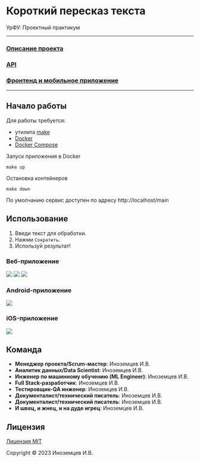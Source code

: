 # Короткий пересказ текста

УрФУ: Проектный практикум

---

### [Описание проекта](docs/project-description.md)

### [API](summarizer/README.md)

### [Фронтенд и мобильное приложение](summarizer-front/README.md)

---

## Начало работы

Для работы требуется:

- утилита [make](https://www.gnu.org/software/make/)
- [Docker](https://www.docker.com/)
- [Docker Compose](https://docs.docker.com/compose/)

Запуск приложения в Docker

```shell
make up
```

Остановка контейнеров

```shell
make down
```

По умолчанию сервис доступен по адресу http://localhost/main

## Использование

1. Введи текст для обработки.
1. Нажми `Сократить`.
1. Используй результат!

### Веб-приложение

![](docs/assets/web-01.png)
![](docs/assets/web-02.png)
![](docs/assets/web-03.png)

### Android-приложение

![](docs/assets/android.png)

### iOS-приложение

![](docs/assets/ios.png)

## Команда

- **Менеджер проекта/Scrum-мастер**: Иноземцев И.В.
- **Аналитик данных/Data Scientist**: Иноземцев И.В.
- **Инженер по машинному обучению (ML Engineer)**: Иноземцев И.В.
- **Full Stack-разработчик**: Иноземцев И.В.
- **Тестировщик-QA инженер**: Иноземцев И.В.
- **Документалист/технический писатель**: Иноземцев И.В.
- **Документалист/технический писатель**: Иноземцев И.В.
- **И швец, и жнец, и на дуде игрец**: Иноземцев И.В.

## Лицензия

[Лицензия MIT](https://mit-license.org/)

Copyright © 2023 Иноземцев И.В.